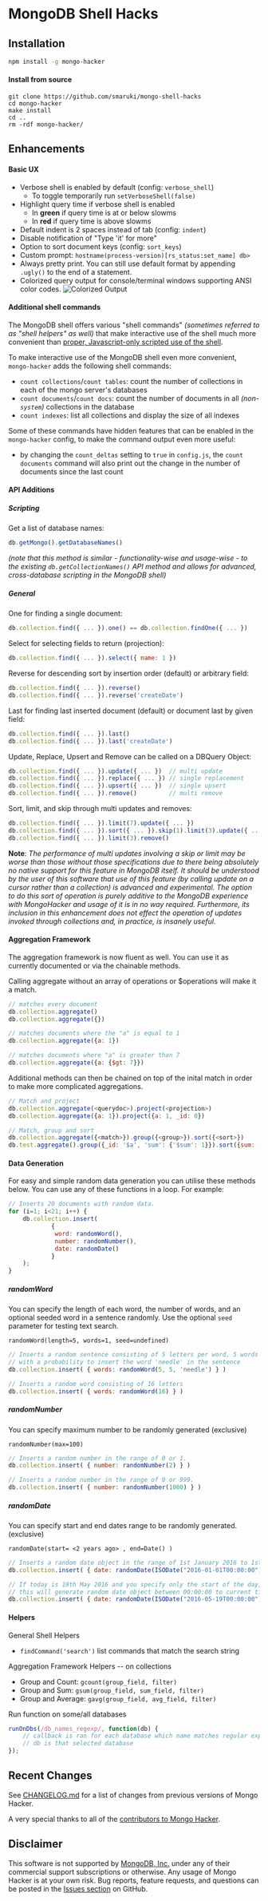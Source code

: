 
# MongoDB Shell Hacks


## Installation

```sh
npm install -g mongo-hacker
```


#### Install from source
```
git clone https://github.com/smaruki/mongo-shell-hacks
cd mongo-hacker
make install
cd ..
rm -rdf mongo-hacker/
```

## Enhancements

#### Basic UX

  - Verbose shell is enabled by default (config: `verbose_shell`)
    - To toggle temporarily run `setVerboseShell(false)`
  - Highlight query time if verbose shell is enabled
    - In **green** if query time is at or below slowms
    - In **red** if query time is above slowms
  - Default indent is 2 spaces instead of tab (config: `indent`)
  - Disable notification of "Type 'it' for more"
  - Option to sort document keys (config: `sort_keys`)
  - Custom prompt: `hostname(process-version)[rs_status:set_name] db>`
  - Always pretty print. You can still use default format by appending `.ugly()` to the end of a statement.
  - Colorized query output for console/terminal windows supporting ANSI color codes.
    ![Colorized Output](http://tylerbrock.github.com/mongo-hacker/screenshots/colorized_shell.png)

#### Additional shell commands

The MongoDB shell offers various "shell commands" _(sometimes referred to as "shell helpers" as well)_ that make interactive use of the shell much more convenient than [proper, Javascript-only scripted use of the shell][interactive_versus_scripted].

To make interactive use of the MongoDB shell even more convenient, `mongo-hacker` adds the following shell commands:

* `count collections`/`count tables`: count the number of collections in each of the mongo server's databases
* `count documents`/`count docs`: count the number of documents in all _(non-`system`)_ collections in the database
* `count indexes`: list all collections and display the size of all indexes

Some of these commands have hidden features that can be enabled in the `mongo-hacker` config, to make the command output even more useful:

* by changing the `count_deltas` setting to `true` in `config.js`, the `count documents` command will also print out the change in the number of documents since the last count

[interactive_versus_scripted]: http://docs.mongodb.org/manual/tutorial/write-scripts-for-the-mongo-shell/#differences-between-interactive-and-scripted-mongo

#### API Additions

##### Scripting

Get a list of database names:

```js
db.getMongo().getDatabaseNames()
```

_(note that this method is similar - functionality-wise and usage-wise - to the existing `db.getCollectionNames()` API method and allows for advanced, cross-database scripting in the MongoDB shell)_

##### General

One for finding a single document:

```js
db.collection.find({ ... }).one() == db.collection.findOne({ ... })
```

Select for selecting fields to return (projection):

```js
db.collection.find({ ... }).select({ name: 1 })
```

Reverse for descending sort by insertion order (default) or arbitrary field:

```js
db.collection.find({ ... }).reverse()
db.collection.find({ ... }).reverse('createDate')
```

Last for finding last inserted document (default) or document last by given field:

```js
db.collection.find({ ... }).last()
db.collection.find({ ... }).last('createDate')
```

Update, Replace, Upsert and Remove can be called on a DBQuery Object:

```js
db.collection.find({ ... }).update({ ... })  // multi update
db.collection.find({ ... }).replace({ ... }) // single replacement
db.collection.find({ ... }).upsert({ ... })  // single upsert
db.collection.find({ ... }).remove()         // multi remove
```

Sort, limit, and skip through multi updates and removes:

```js
db.collection.find({ ... }).limit(7).update({ ... })
db.collection.find({ ... }).sort({ ... }).skip(1).limit(3).update({ ... })
db.collection.find({ ... }).limit(3).remove()
```

**Note**: *The performance of multi updates involving a skip or limit may be worse than those without those specifications due to there being absolutely no native support for this feature in MongoDB itself. It should be understood by the user of this software that use of this feature (by calling update on a cursor rather than a collection) is advanced and experimental. The option to do this sort of operation is purely additive to the MongoDB experience with MongoHacker and usage of it is in no way required. Furthermore, its inclusion in this enhancement does not effect the operation of updates invoked through collections and, in practice, is insanely useful.*


#### Aggregation Framework

The aggregation framework is now fluent as well. You can use it as currently documented or via the chainable methods.

Calling aggregate without an array of operations or $operations will make it a match.

```js
// matches every document
db.collection.aggregate()
db.collection.aggregate({})

// matches documents where the "a" is equal to 1
db.collection.aggregate({a: 1})

// matches documents where "a" is greater than 7
db.collection.aggregate({a: {$gt: 7}})
```

Additional methods can then be chained on top of the inital match in order to make more complicated aggregations.

```js
// Match and project
db.collection.aggregate(<querydoc>).project(<projection>)
db.collection.aggregate({a: 1}).project({a: 1, _id: 0})

// Match, group and sort
db.collection.aggregate({<match>}).group({<group>}).sort({<sort>})
db.test.aggregate().group({_id: '$a', 'sum': {'$sum': 1}}).sort({sum: -1})
```

#### Data Generation

For easy and simple random data generation you can utilise these methods below. You can use any of these functions in a loop. For example: 

```js
// Inserts 20 documents with random data. 
for (i=1; i<21; i++) { 
    db.collection.insert(
            {
             word: randomWord(), 
             number: randomNumber(), 
             date: randomDate() 
            }
    ); 
}
```

##### randomWord 

You can specify the length of each word, the number of words, and an optional seeded word in a sentence randomly. Use the optional `seed` parameter for testing text search.

`randomWord(length=5, words=1, seed=undefined)` 

```js
// Inserts a random sentence consisting of 5 letters per word, 5 words in total, 
// with a probability to insert the word 'needle' in the sentence
db.collection.insert( { words: randomWord(5, 5, 'needle') } )

// Inserts a random word consisting of 16 letters
db.collection.insert( { words: randomWord(16) } )
```

##### randomNumber

You can specify maximum number to be randomly generated (exclusive)

`randomNumber(max=100)`

```js
// Inserts a random number in the range of 0 or 1. 
db.collection.insert( { number: randomNumber(2) } )

// Inserts a random number in the range of 0 or 999. 
db.collection.insert( { number: randomNumber(1000) } )

```

##### randomDate 

You can specify start and end dates range to be randomly generated. (exclusive)

`randomDate(start= <2 years ago> , end=Date() )`

```js
// Inserts a random date object in the range of 1st January 2016 to 1st February 2016
db.collection.insert( { date: randomDate(ISODate("2016-01-01T00:00:00"), ISODate("2016-02-01T00:00:00")) })

// If today is 19th May 2016 and you specify only the start of the day, 
// this will generate random date object between 00:00:00 to current time.  
db.collection.insert( { date: randomDate(ISODate("2016-05-19T00:00:00")) })
```


#### Helpers

General Shell Helpers

  - `findCommand('search')` list commands that match the search string


Aggregation Framework Helpers -- on collections

  - Group and Count: `gcount(group_field, filter)`
  - Group and Sum: `gsum(group_field, sum_field, filter)`
  - Group and Average: `gavg(group_field, avg_field, filter)`

Run function on some/all databases

```js
runOnDbs(/db_names_regexp/, function(db) {
    // callback is ran for each database which name matches regular expression
    // db is that selected database
});
```

## Recent Changes

See [CHANGELOG.md](CHANGELOG.md) for a list of changes from previous versions of Mongo Hacker.

A very special thanks to all of the [contributors to Mongo Hacker](https://github.com/TylerBrock/mongo-hacker/graphs/contributors).

## Disclaimer

This software is not supported by [MongoDB, Inc.](https://www.mongodb.com/) under any of their commercial support subscriptions or otherwise. Any usage of Mongo Hacker is at your own risk. Bug reports, feature requests, and questions can be posted in the [Issues section](https://github.com/TylerBrock/mongo-hacker/issues?q=is%3Aopen+is%3Aissue) on GitHub.
